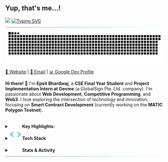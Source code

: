 ## Yup, that's me...!
![](https://visitor-badge.glitch.me/badge?page_id=epsit03)
<a href="https://git.io/typing-svg"><img src="https://readme-typing-svg.herokuapp.com?font=Fira+Code&duration=4000&pause=800&color=15F740&width=400&lines=Epsit+Bhardwaj;A+CSE+senior;Web+Developer;Competitive+Programmer;Web3+enthusiast" alt="Typing SVG" /></a>
<img src="https://github.com/epsit03/epsit03/blob/main/assets/Real.gif">
<picture>
  <source media="(prefers-color-scheme: dark)" srcset="https://raw.githubusercontent.com/epsit03/epsit03/output/github-snake-dark.svg">
  <source media="(prefers-color-scheme: light)" srcset="https://raw.githubusercontent.com/epsit03/epsit03/output/github-snake.svg">
  <img src="https://raw.githubusercontent.com/epsit03/epsit03/output/github-snake.svg">
</picture>

[🔗 Website](https://www.sites.google.com/view/epsit) | [📧 Email](mailto:epsitbhardwaj26@gmail.com) | [📊 Google Dev Profile](https://developers.google.com/profile/u/epsit)

**Hi there!** 👋 I'm **Epsit Bhardwaj**, a **CSE Final Year Student** and **Project Implementation Intern at Gevme** (a GlobalSign Pte. Ltd. company). I'm passionate about **Web Development**, **Competitive Programming**, and **Web3**. I love exploring the intersection of technology and innovation, focusing on **Smart Contract Development** (currently working on the **MATIC Polygon Testnet**).
<details>
<summary><img src="https://github.com/epsit03/epsit03/blob/main/assets/More.gif" width="35"> <b>Key Highlights:</b> </summary>
<br/>
  
- **Ex-Consultant** at **Wheebox-ETS**  
- **MLSA**, **Mentor** @Social Winter of Code (S'23 & S'24)  
- **Speaker** @GDG Kanpur, @TensorFlow User Group, @BhopalFOSS  
- Building **FOSS** projects in my leisure time  
- Currently deploying **smart contracts** over **MATIC** on **Mumbai testnet**
---
</details>

<details>
<summary><img src="https://github.com/epsit03/epsit03/blob/main/assets/Skills.gif" width="35"> <b>Tech Stack</b> </summary>
<br/>
I'm always exploring new technologies and improving my skill set. Here are some of the tools I use:
<br/>
<div style="display: flex; flex-wrap: wrap; justify-content: space-around;">
  <img src="https://techstack-generator.vercel.app/react-icon.svg" alt="React" width="65" height="65"/>
  <img src="https://techstack-generator.vercel.app/python-icon.svg" alt="Python" width="65" height="65"/>
  <img src="https://techstack-generator.vercel.app/js-icon.svg" alt="JavaScript" width="65" height="65"/>
  <img src="https://techstack-generator.vercel.app/cpp-icon.svg" alt="C++" width="65" height="65"/>
  <img src="https://techstack-generator.vercel.app/webpack-icon.svg" alt="Webpack" width="65" height="65"/>
  <img src="https://techstack-generator.vercel.app/mysql-icon.svg" alt="MySQL" width="65" height="65"/>
  <img src="https://techstack-generator.vercel.app/ts-icon.svg" alt="TypeScript" width="65" height="65"/>
  <img src="https://techstack-generator.vercel.app/aws-icon.svg" alt="AWS" width="65" height="65"/>
  <img src="https://techstack-generator.vercel.app/github-icon.svg" alt="GitHub" width="65" height="65"/>
  <img src="https://skillicons.dev/icons?i=html" alt="HTML5" width="48" height="48"/>
  <img src="https://skillicons.dev/icons?i=css" alt="CSS" width="48" height="48"/>
  <img src="https://skillicons.dev/icons?i=postgre" alt="PostgreSQL" width="48" height="48"/>
  <img src="https://skillicons.dev/icons?i=mongodb" alt="MongoDB" width="48" height="48"/>
  <img src="https://skillicons.dev/icons?i=bootstrap" alt="Bootstrap" width="48" height="48"/>
</div>

---
</details>
<details>
  <summary><img src="https://github.com/epsit03/epsit03/blob/main/assets/Github-Stats.gif" width="35"> <b>Stats & Activity</b> </summary> <br/>

**Most Used Languages:**  
<br/>
![Top Langs](https://github-readme-stats.vercel.app/api/top-langs/?username=epsit03&layout=compact&theme=dark)

**Weekly Activity:**  
<br/>
![WakaTime](https://github-readme-stats.vercel.app/api?username=epsit03&show_icons=true&theme=gotham)

**Recent Contributions:**

```text
JavaScript     ███████████████▒░░░░░░░░░   61.19 %
TypeScript     █████████▒░░░░░░░░░░░░░░░   31.49 %
NextJs         █████▒░░░░░░░░░░░░░░░░░░░   07.32 %
```
</details>
<img src="https://github.com/epsit03/epsit03/blob/main/assets/Real.gif">
